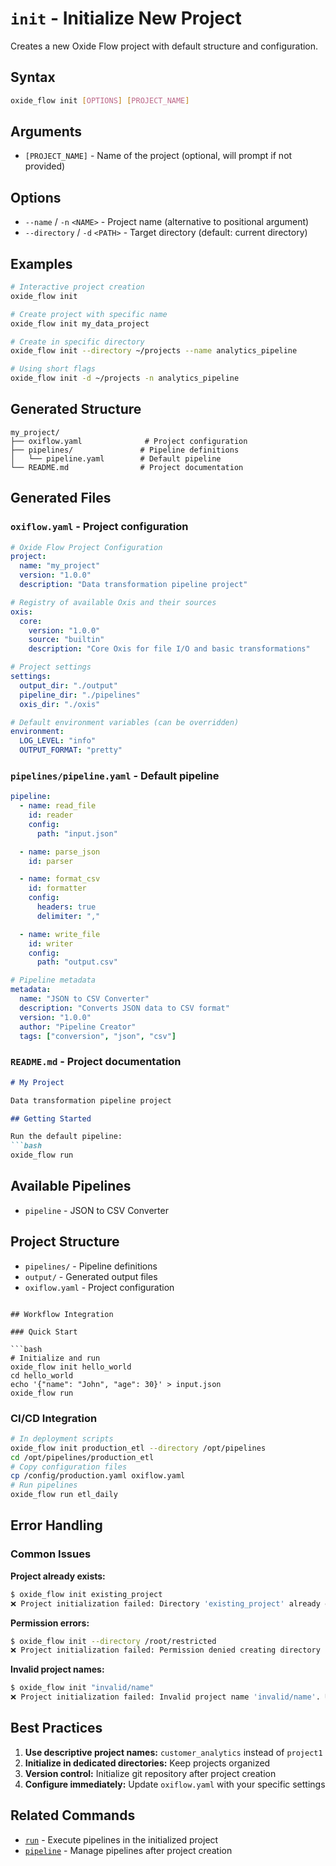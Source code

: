# `init` - Initialize New Project

Creates a new Oxide Flow project with default structure and configuration.

## Syntax

```bash
oxide_flow init [OPTIONS] [PROJECT_NAME]
```

## Arguments

- `[PROJECT_NAME]` - Name of the project (optional, will prompt if not provided)

## Options

- `--name` / `-n` `<NAME>` - Project name (alternative to positional argument)
- `--directory` / `-d` `<PATH>` - Target directory (default: current directory)

## Examples

```bash
# Interactive project creation
oxide_flow init

# Create project with specific name
oxide_flow init my_data_project

# Create in specific directory
oxide_flow init --directory ~/projects --name analytics_pipeline

# Using short flags
oxide_flow init -d ~/projects -n analytics_pipeline
```

## Generated Structure

```
my_project/
├── oxiflow.yaml              # Project configuration
├── pipelines/               # Pipeline definitions
│   └── pipeline.yaml        # Default pipeline
└── README.md                # Project documentation
```

## Generated Files

### `oxiflow.yaml` - Project configuration

```yaml
# Oxide Flow Project Configuration
project:
  name: "my_project"
  version: "1.0.0"
  description: "Data transformation pipeline project"

# Registry of available Oxis and their sources
oxis:
  core:
    version: "1.0.0"
    source: "builtin"
    description: "Core Oxis for file I/O and basic transformations"

# Project settings
settings:
  output_dir: "./output"
  pipeline_dir: "./pipelines"
  oxis_dir: "./oxis"

# Default environment variables (can be overridden)
environment:
  LOG_LEVEL: "info"
  OUTPUT_FORMAT: "pretty"
```

### `pipelines/pipeline.yaml` - Default pipeline

```yaml
pipeline:
  - name: read_file
    id: reader
    config:
      path: "input.json"

  - name: parse_json
    id: parser

  - name: format_csv
    id: formatter
    config:
      headers: true
      delimiter: ","

  - name: write_file
    id: writer
    config:
      path: "output.csv"

# Pipeline metadata
metadata:
  name: "JSON to CSV Converter"
  description: "Converts JSON data to CSV format"
  version: "1.0.0"
  author: "Pipeline Creator"
  tags: ["conversion", "json", "csv"]
```

### `README.md` - Project documentation

```markdown
# My Project

Data transformation pipeline project

## Getting Started

Run the default pipeline:
```bash
oxide_flow run
```

## Available Pipelines

- `pipeline` - JSON to CSV Converter

## Project Structure

- `pipelines/` - Pipeline definitions
- `output/` - Generated output files
- `oxiflow.yaml` - Project configuration
```

## Workflow Integration

### Quick Start

```bash
# Initialize and run
oxide_flow init hello_world
cd hello_world
echo '{"name": "John", "age": 30}' > input.json
oxide_flow run
```

### CI/CD Integration

```bash
# In deployment scripts
oxide_flow init production_etl --directory /opt/pipelines
cd /opt/pipelines/production_etl
# Copy configuration files
cp /config/production.yaml oxiflow.yaml
# Run pipelines
oxide_flow run etl_daily
```

## Error Handling

### Common Issues

**Project already exists:**
```bash
$ oxide_flow init existing_project
❌ Project initialization failed: Directory 'existing_project' already exists
```

**Permission errors:**
```bash
$ oxide_flow init --directory /root/restricted
❌ Project initialization failed: Permission denied creating directory '/root/restricted'
```

**Invalid project names:**
```bash
$ oxide_flow init "invalid/name"
❌ Project initialization failed: Invalid project name 'invalid/name'. Use alphanumeric characters, hyphens, and underscores only.
```

## Best Practices

1. **Use descriptive project names:** `customer_analytics` instead of `project1`
2. **Initialize in dedicated directories:** Keep projects organized
3. **Version control:** Initialize git repository after project creation
4. **Configure immediately:** Update `oxiflow.yaml` with your specific settings

## Related Commands

- [`run`](run.md) - Execute pipelines in the initialized project
- [`pipeline`](pipeline.md) - Manage pipelines after project creation
